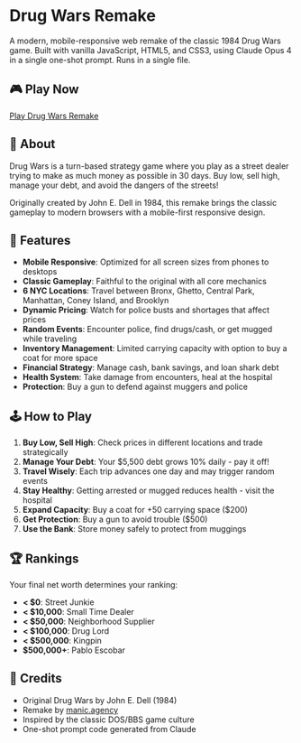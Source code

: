 # Drug Wars Remake

A modern, mobile-responsive web remake of the classic 1984 Drug Wars game. Built with vanilla JavaScript, HTML5, and CSS3, using Claude Opus 4 in a single one-shot prompt. Runs in a single file.

## 🎮 Play Now

[Play Drug Wars Remake](https://manicinc.github.io/drug-wars-remake/)

## 📖 About

Drug Wars is a turn-based strategy game where you play as a street dealer trying to make as much money as possible in 30 days. Buy low, sell high, manage your debt, and avoid the dangers of the streets!

Originally created by John E. Dell in 1984, this remake brings the classic gameplay to modern browsers with a mobile-first responsive design.

## 🎯 Features

- **Mobile Responsive**: Optimized for all screen sizes from phones to desktops
- **Classic Gameplay**: Faithful to the original with all core mechanics
- **6 NYC Locations**: Travel between Bronx, Ghetto, Central Park, Manhattan, Coney Island, and Brooklyn
- **Dynamic Pricing**: Watch for police busts and shortages that affect prices
- **Random Events**: Encounter police, find drugs/cash, or get mugged while traveling
- **Inventory Management**: Limited carrying capacity with option to buy a coat for more space
- **Financial Strategy**: Manage cash, bank savings, and loan shark debt
- **Health System**: Take damage from encounters, heal at the hospital
- **Protection**: Buy a gun to defend against muggers and police

## 🕹️ How to Play

1. **Buy Low, Sell High**: Check prices in different locations and trade strategically
2. **Manage Your Debt**: Your $5,500 debt grows 10% daily - pay it off!
3. **Travel Wisely**: Each trip advances one day and may trigger random events
4. **Stay Healthy**: Getting arrested or mugged reduces health - visit the hospital
5. **Expand Capacity**: Buy a coat for +50 carrying space ($200)
6. **Get Protection**: Buy a gun to avoid trouble ($500)
7. **Use the Bank**: Store money safely to protect from muggings

## 🏆 Rankings

Your final net worth determines your ranking:

- **< $0**: Street Junkie
- **< $10,000**: Small Time Dealer  
- **< $50,000**: Neighborhood Supplier
- **< $100,000**: Drug Lord
- **< $500,000**: Kingpin
- **$500,000+**: Pablo Escobar

## 🙏 Credits

- Original Drug Wars by John E. Dell (1984)
- Remake by [manic.agency](https://manic.agency)
- Inspired by the classic DOS/BBS game culture
- One-shot prompt code generated from Claude